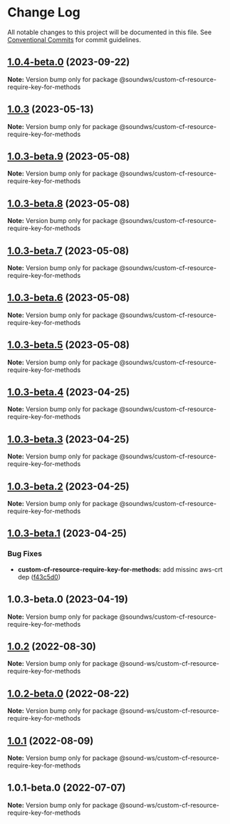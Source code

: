 # Change Log

All notable changes to this project will be documented in this file.
See [Conventional Commits](https://conventionalcommits.org) for commit guidelines.

## [1.0.4-beta.0](https://github.com/sound-ws/custom-cf-resource-require-key-for-methods/compare/@soundws/custom-cf-resource-require-key-for-methods@1.0.3...@soundws/custom-cf-resource-require-key-for-methods@1.0.4-beta.0) (2023-09-22)

**Note:** Version bump only for package @soundws/custom-cf-resource-require-key-for-methods





## [1.0.3](https://github.com/sound-ws/custom-cf-resource-require-key-for-methods/compare/@soundws/custom-cf-resource-require-key-for-methods@1.0.3-beta.9...@soundws/custom-cf-resource-require-key-for-methods@1.0.3) (2023-05-13)

**Note:** Version bump only for package @soundws/custom-cf-resource-require-key-for-methods





## [1.0.3-beta.9](https://github.com/sound-ws/custom-cf-resource-require-key-for-methods/compare/@soundws/custom-cf-resource-require-key-for-methods@1.0.3-beta.8...@soundws/custom-cf-resource-require-key-for-methods@1.0.3-beta.9) (2023-05-08)

**Note:** Version bump only for package @soundws/custom-cf-resource-require-key-for-methods





## [1.0.3-beta.8](https://github.com/sound-ws/custom-cf-resource-require-key-for-methods/compare/@soundws/custom-cf-resource-require-key-for-methods@1.0.3-beta.7...@soundws/custom-cf-resource-require-key-for-methods@1.0.3-beta.8) (2023-05-08)

**Note:** Version bump only for package @soundws/custom-cf-resource-require-key-for-methods





## [1.0.3-beta.7](https://github.com/sound-ws/custom-cf-resource-require-key-for-methods/compare/@soundws/custom-cf-resource-require-key-for-methods@1.0.3-beta.6...@soundws/custom-cf-resource-require-key-for-methods@1.0.3-beta.7) (2023-05-08)

**Note:** Version bump only for package @soundws/custom-cf-resource-require-key-for-methods





## [1.0.3-beta.6](https://github.com/sound-ws/custom-cf-resource-require-key-for-methods/compare/@soundws/custom-cf-resource-require-key-for-methods@1.0.3-beta.5...@soundws/custom-cf-resource-require-key-for-methods@1.0.3-beta.6) (2023-05-08)

**Note:** Version bump only for package @soundws/custom-cf-resource-require-key-for-methods





## [1.0.3-beta.5](https://github.com/sound-ws/custom-cf-resource-require-key-for-methods/compare/@soundws/custom-cf-resource-require-key-for-methods@1.0.3-beta.4...@soundws/custom-cf-resource-require-key-for-methods@1.0.3-beta.5) (2023-05-08)

**Note:** Version bump only for package @soundws/custom-cf-resource-require-key-for-methods





## [1.0.3-beta.4](https://github.com/sound-ws/monorepo/compare/@soundws/custom-cf-resource-require-key-for-methods@1.0.3-beta.2...@soundws/custom-cf-resource-require-key-for-methods@1.0.3-beta.4) (2023-04-25)

**Note:** Version bump only for package @soundws/custom-cf-resource-require-key-for-methods





## [1.0.3-beta.3](https://github.com/sound-ws/monorepo/compare/@soundws/custom-cf-resource-require-key-for-methods@1.0.3-beta.2...@soundws/custom-cf-resource-require-key-for-methods@1.0.3-beta.3) (2023-04-25)

**Note:** Version bump only for package @soundws/custom-cf-resource-require-key-for-methods





## [1.0.3-beta.2](https://github.com/sound-ws/monorepo/compare/@soundws/custom-cf-resource-require-key-for-methods@1.0.3-beta.1...@soundws/custom-cf-resource-require-key-for-methods@1.0.3-beta.2) (2023-04-25)

**Note:** Version bump only for package @soundws/custom-cf-resource-require-key-for-methods





## [1.0.3-beta.1](https://github.com/sound-ws/monorepo/compare/@soundws/custom-cf-resource-require-key-for-methods@1.0.3-beta.0...@soundws/custom-cf-resource-require-key-for-methods@1.0.3-beta.1) (2023-04-25)


### Bug Fixes

* **custom-cf-resource-require-key-for-methods:** add missinc aws-crt dep ([f43c5d0](https://github.com/sound-ws/monorepo/commit/f43c5d0111de447d0fdf3e683d2dfe16804f0056))





## 1.0.3-beta.0 (2023-04-19)

**Note:** Version bump only for package @soundws/custom-cf-resource-require-key-for-methods





## [1.0.2](https://github.com/sound-ws/monorepo/compare/@sound-ws/custom-cf-resource-require-key-for-methods@1.0.2-beta.0...@sound-ws/custom-cf-resource-require-key-for-methods@1.0.2) (2022-08-30)

**Note:** Version bump only for package @sound-ws/custom-cf-resource-require-key-for-methods





## [1.0.2-beta.0](https://github.com/sound-ws/monorepo/compare/@sound-ws/custom-cf-resource-require-key-for-methods@1.0.1...@sound-ws/custom-cf-resource-require-key-for-methods@1.0.2-beta.0) (2022-08-22)

**Note:** Version bump only for package @sound-ws/custom-cf-resource-require-key-for-methods





## [1.0.1](https://github.com/sound-ws/monorepo/compare/@sound-ws/custom-cf-resource-require-key-for-methods@1.0.1-beta.0...@sound-ws/custom-cf-resource-require-key-for-methods@1.0.1) (2022-08-09)

**Note:** Version bump only for package @sound-ws/custom-cf-resource-require-key-for-methods





## 1.0.1-beta.0 (2022-07-07)

**Note:** Version bump only for package @sound-ws/custom-cf-resource-require-key-for-methods
